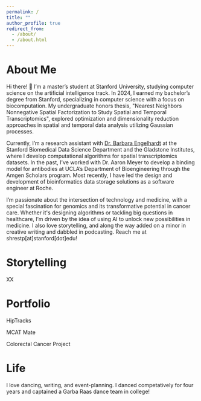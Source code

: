 ```yaml
---
permalink: /
title: ""
author_profile: true
redirect_from: 
  - /about/
  - /about.html
---
```


<div class="header">
  <h1>About Me</h1>
  <p>
  Hi there! 👋 I’m a master’s student at Stanford University, studying computer science on the artificial intelligence track. In 2024, I earned my bachelor’s degree from Stanford, specializing in computer science with a focus on biocomputation. My undergraduate honors thesis, "Nearest Neighbors Nonnegative Spatial Factorization to Study Spatial and Temporal Transcriptomics", explored optimization and dimensionality reduction approaches in spatial and temporal data analysis utilizing Gaussian processes.

  Currently, I’m a research assistant with <a href="https://profiles.stanford.edu/barbara-engelhardt">Dr. Barbara Engelhardt</a> at the Stanford Biomedical Data Science Department and the Gladstone Institutes, where I develop computational algorithms for spatial transcriptomics datasets. In the past, I've worked with Dr. Aaron Meyer to develop a binding model for antibodies at UCLA’s Department of Bioengineering through the Amgen Scholars program. Most recently, I have led the design and development of bioinformatics data storage solutions as a software engineer at Roche.

  I’m passionate about the intersection of technology and medicine, with a special fascination for genomics and its transformative potential in cancer care. Whether it's designing algorithms or tackling big questions in healthcare, I’m driven by the idea of using AI to unlock new possibilities in medicine. I also love storytelling, and along the way added on a minor in creative writing and dabbled in podcasting. Reach me at shrestp[at]stanford[dot]edu!
  </p>
</div>

<div class="header">
  <h1>Storytelling</h1>
  <p>XX</p>
</div>

<div class="header">
  <h1>Portfolio</h1>
  <p>
  HipTracks

  MCAT Mate

  Colorectal Cancer Project
  
  </p>
</div>

<div class="header">
  <h1>Life</h1>
  <p>I love dancing, writing, and event-planning. I danced competatively for four years and captained a Garba Raas dance team in college!</p>
</div>
